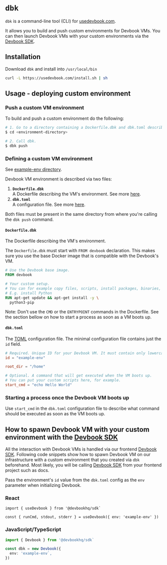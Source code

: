 # `dbk`
`dbk` is a command-line tool (CLI) for [usedevbook.com](https://www.usedevbook.com/).

It allows you to build and push custom environments for Devbook VMs. You can then launch Devbook VMs with your custom environments via the [Devbook SDK](https://github.com/devbookhq/sdk).


## Installation
Download `dbk` and install into `/usr/local/bin`

```sh
curl -L https://usedevbook.com/install.sh | sh
```

## Usage - deploying custom environment
### Push a custom VM environment
To build and push a custom environment do the following:
```sh
# 1. Go to a directory containing a Dockerfile.dbk and dbk.toml describing your custom VM environment
$ cd <environment-directory>

# 2. Call dbk.
$ dbk push
```

### Defining a custom VM environment
See [example-env directory](./example-env).

Devbook VM environment is described via two files:
1. **`Dockerfile.dbk`** <br/>
A Dockerfile describing the VM's environment. See more [here](#Dockerfiledbk).
2. **`dbk.toml`** <br/>
A configuration file. See more [here](#dbktoml).

Both files must be present in the same directory from where you're calling the `dbk push` command.

#### `Dockerfile.dbk`
The Dockerfile describing the VM's environment.

The `Dockerfile.dbk` must start with `FROM devbook` declaration. This makes sure you use the base Docker image that is compatible with the Devbook's VM.

```dockerfile
# Use the Devbook base image.
FROM devbook

# Your custom setup.
# You can for example copy files, scripts, install packages, binaries, etc.
# E.g. install Python
RUN apt-get update && apt-get install -y \
  python3-pip
```

Note: Don't use the `CMD` or the `ENTRYPOINT` commands in the Dockerfile. See the section bellow on how to start a process as soon as a VM boots up.

#### `dbk.toml`
The [TOML](https://toml.io/en/) configuration file. The minimal configuration file contains just the `id` field.

```toml
# Required. Unique ID for your Devbook VM. It must contain only lowercase letters, numbers or dash "-" and it must start with a letter.
id = "example-env"

root_dir = "/home"

# Optional. A command that will get executed when the VM boots up.
# You can put your custom scripts here, for example.
start_cmd = "echo Hello World"
```

### Starting a process once the Devbook VM boots up
Use `start_cmd` in the `dbk.toml` configuration file to describe what command should be executed as soon as the VM boots up.

## How to spawn Devbook VM with your custom environment with the [Devbook SDK](https://github.com/devbookhq/sdk)
All the interaction with Devbook VMs is handled via our frontend [Devbook SDK](https://github.com/devbookhq/sdk).
Following code snippets show how to spawn Devbook VM on our infrastructure with a custom environment that you created via `dbk` beforehand.
Most likely, you will be calling [Devbook SDK](https://github.com/devbookhq/sdk) from your frontend project such as docs.

Pass the environment's `id` value from the `dbk.toml` config as the `env` parameter when initializing Devbook.
### React
```tsx
import { useDevbook } from '@devbookhq/sdk`

const { runCmd, stdout, stderr } = useDevbook({ env: 'example-env' })
```

### JavaScript/TypeScript
```ts
import { Devbook } from '@devbookhq/sdk`

const dbk = new Devbook({
  env: 'example-env`,
})
```
